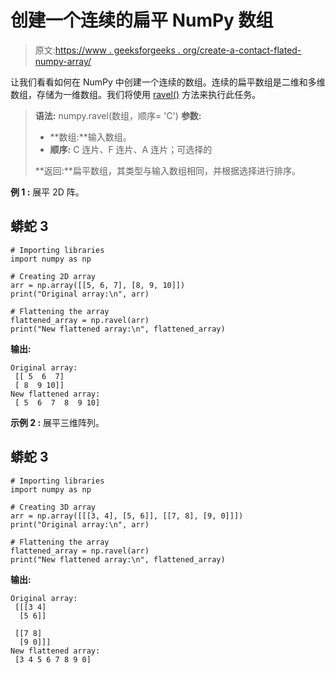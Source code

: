 # 创建一个连续的扁平 NumPy 数组

> 原文:[https://www . geeksforgeeks . org/create-a-contact-flated-numpy-array/](https://www.geeksforgeeks.org/create-a-contiguous-flattened-numpy-array/)

让我们看看如何在 NumPy 中创建一个连续的数组。连续的扁平数组是二维和多维数组，存储为一维数组。我们将使用 [ravel()](https://www.geeksforgeeks.org/numpy-ravel-python/) 方法来执行此任务。

> **语法:** numpy.ravel(数组，顺序= 'C')
> **参数:**
> 
> *   **数组:**输入数组。
> *   **顺序:** C 连片、F 连片、A 连片；可选择的
> 
> **返回:**扁平数组，其类型与输入数组相同，并根据选择进行排序。

**例 1 :** 展平 2D 阵。

## 蟒蛇 3

```
# Importing libraries
import numpy as np

# Creating 2D array
arr = np.array([[5, 6, 7], [8, 9, 10]])
print("Original array:\n", arr)

# Flattening the array
flattened_array = np.ravel(arr)
print("New flattened array:\n", flattened_array)
```

**输出:**

```
Original array:
 [[ 5  6  7]
 [ 8  9 10]]
New flattened array:
 [ 5  6  7  8  9 10]

```

**示例 2 :** 展平三维阵列。

## 蟒蛇 3

```
# Importing libraries
import numpy as np

# Creating 3D array
arr = np.array([[[3, 4], [5, 6]], [[7, 8], [9, 0]]])
print("Original array:\n", arr)

# Flattening the array
flattened_array = np.ravel(arr)
print("New flattened array:\n", flattened_array)
```

**输出:**

```
Original array:
 [[[3 4]
  [5 6]]

 [[7 8]
  [9 0]]]
New flattened array:
 [3 4 5 6 7 8 9 0]

```